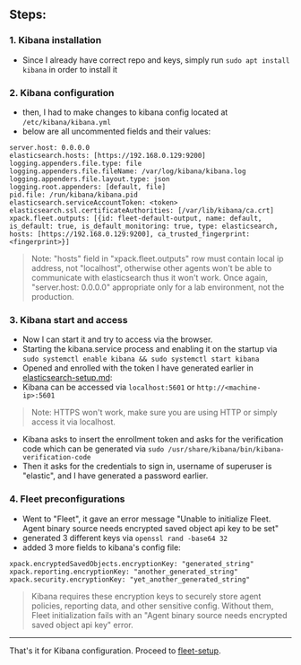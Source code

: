 ## Steps:
### 1. Kibana installation
- Since I already have correct repo and keys, simply run `sudo apt install kibana` in order to install it
### 2. Kibana configuration
- then, I had to make changes to kibana config located at `/etc/kibana/kibana.yml`
- below are all uncommented fields and their values:
```
server.host: 0.0.0.0
elasticsearch.hosts: [https://192.168.0.129:9200]
logging.appenders.file.type: file
logging.appenders.file.fileName: /var/log/kibana/kibana.log
logging.appenders.file.layout.type: json
logging.root.appenders: [default, file]
pid.file: /run/kibana/kibana.pid
elasticsearch.serviceAccountToken: <token>
elasticsearch.ssl.certificateAuthorities: [/var/lib/kibana/ca.crt]
xpack.fleet.outputs: [{id: fleet-default-output, name: default, is_default: true, is_default_monitoring: true, type: elasticsearch, hosts: [https://192.168.0.129:9200], ca_trusted_fingerprint: <fingerprint>}]
```
> Note: "hosts" field in "xpack.fleet.outputs" row must contain local ip address, not "localhost", otherwise other agents won't be able to communicate with elasticsearch thus it won't work.
> Once again, "server.host: 0.0.0.0" appropriate only for a lab environment, not the production.
### 3. Kibana start and access
- Now I can start it and try to access via the browser.
- Starting the kibana.service process and enabling it on the startup via `sudo systemctl enable kibana && sudo systemctl start kibana`
- Opened and enrolled with the token I have generated earlier in [elasticsearch-setup.md](./elasticsearch-setup.md):
- Kibana can be accessed via `localhost:5601` or `http://<machine-ip>:5601`
> Note: HTTPS won't work, make sure you are using HTTP or simply access it via localhost.
- Kibana asks to insert the enrollment token and asks for the verification code which can be generated via `sudo /usr/share/kibana/bin/kibana-verification-code`
- Then it asks for the credentials to sign in, username of superuser is "elastic", and I have generated a password earlier.
### 4. Fleet preconfigurations
- Went to "Fleet", it gave an error message "Unable to initialize Fleet. Agent binary source needs encrypted saved object api key to be set"
- generated 3 different keys via `openssl rand -base64 32`
- added 3 more fields to kibana's config file:
```
xpack.encryptedSavedObjects.encryptionKey: "generated_string"
xpack.reporting.encryptionKey: "another_generated_string"
xpack.security.encryptionKey: "yet_another_generated_string"
```
> Kibana requires these encryption keys to securely store agent policies, reporting data, and other sensitive config. Without them, Fleet initialization fails with an "Agent binary source needs encrypted saved object api key" error.
---
That's it for Kibana configuration. Proceed to [fleet-setup](./fleet-setup.md).
